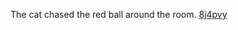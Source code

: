 The cat chased the red ball around the room. <a href="https://github.com/aloksng117/indx/blob/main/312q02.md">8j4pvy</a>
